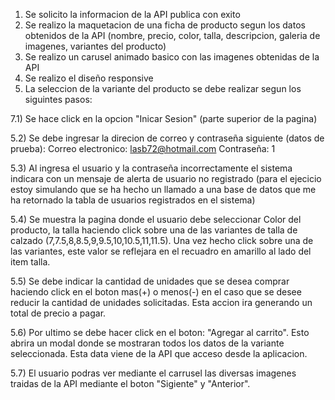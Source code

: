 1) Se solicito la informacion de la API publica con exito
2) Se realizo la maquetacion de una ficha de producto
segun los datos obtenidos de la API  (nombre, precio, color, talla, descripcion, galeria de imagenes, variantes del producto)
3) Se realizo un carusel animado basico con las imagenes obtenidas de la API
4) Se realizo el diseño responsive
5) La seleccion de la variante del producto se debe realizar segun los siguintes pasos:

7.1) Se hace click en la opcion "Inicar Sesion" (parte superior de la pagina)

5.2) Se debe ingresar la direcion de correo y contraseña siguiente (datos de prueba):
	       Correo electronico: lasb72@hotmail.com
		   Contraseña: 1
		   
5.3)  Al ingresa el usuario y la contraseña incorrectamente el sistema indicara con un mensaje de alerta de usuario no registrado (para el ejecicio estoy simulando           que se ha hecho un llamado a una base de datos que me ha retornado la tabla de usuarios registrados en el sistema)

5.4)    Se muestra la pagina donde el usuario debe seleccionar Color del producto, la talla haciendo click sobre una de las variantes de talla de calzado                       (7,7.5,8,8.5,9,9.5,10,10.5,11,11.5). Una vez hecho click sobre una de las variantes, este valor se reflejara en el recuadro en amarillo al lado del item               talla.

5.5)  Se debe indicar la cantidad de unidades que se desea comprar haciendo click en el boton mas(+) o menos(-) en el caso que se desee reducir la cantidad de                 unidades solicitadas. Esta accion ira generando un total de precio a pagar.

5.6)  Por ultimo se debe hacer click en el boton: "Agregar al carrito". Esto abrira un modal donde se mostraran todos los datos de la variante seleccionada. Esta             data viene de la API que acceso desde la aplicacion.

5.7) El usuario podras ver mediante el carrusel las diversas imagenes traidas de la API mediante el boton "Sigiente" y "Anterior".	
